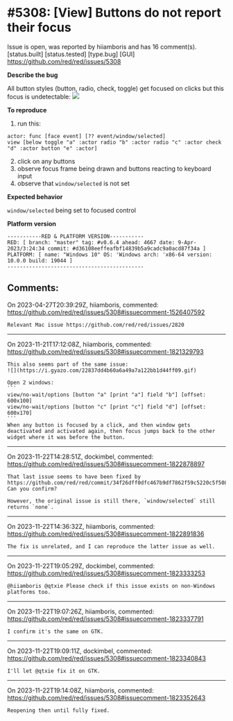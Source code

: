 
#5308: [View] Buttons do not report their focus
================================================================================
Issue is open, was reported by hiiamboris and has 16 comment(s).
[status.built] [status.tested] [type.bug] [GUI]
<https://github.com/red/red/issues/5308>

**Describe the bug**

All button styles (button, radio, check, toggle) get focused on clicks but this focus is undetectable:
![](https://i.gyazo.com/a0fcba998b886a4369e50dfaf2ecd38d.gif)

**To reproduce**

1. run this:
```
actor: func [face event] [?? event/window/selected] 
view [below toggle "a" :actor radio "b" :actor radio "c" :actor check "d" :actor button "e" :actor]
```
2. click on any buttons
3. observe focus frame being drawn and buttons reacting to keyboard input
4. observe that `window/selected` is not set

**Expected behavior**

`window/selected` being set to focused control

**Platform version**
```
-----------RED & PLATFORM VERSION----------- 
RED: [ branch: "master" tag: #v0.6.4 ahead: 4667 date: 9-Apr-2023/3:24:34 commit: #d36108eeffeafbf14839b5a9cadc9a0acd87f34a ]
PLATFORM: [ name: "Windows 10" OS: 'Windows arch: 'x86-64 version: 10.0.0 build: 19044 ]
--------------------------------------------
```


Comments:
--------------------------------------------------------------------------------

On 2023-04-27T20:39:29Z, hiiamboris, commented:
<https://github.com/red/red/issues/5308#issuecomment-1526407592>

    Relevant Mac issue https://github.com/red/red/issues/2820

--------------------------------------------------------------------------------

On 2023-11-21T17:12:08Z, hiiamboris, commented:
<https://github.com/red/red/issues/5308#issuecomment-1821329793>

    This also seems part of the same issue:
    ![](https://i.gyazo.com/22837dd4b60a6a49a7a122bb1d44ff09.gif)
    
    Open 2 windows:
    ```
    view/no-wait/options [button "a" [print "a"] field "b"] [offset: 600x100]
    view/no-wait/options [button "c" [print "c"] field "d"] [offset: 600x170]
    ```
    When any button is focused by a click, and then window gets deactivated and activated again, then focus jumps back to the other widget where it was before the button.

--------------------------------------------------------------------------------

On 2023-11-22T14:28:51Z, dockimbel, commented:
<https://github.com/red/red/issues/5308#issuecomment-1822878897>

    That last issue seems to have been fixed by https://github.com/red/red/commit/34f26dff0dfc467b9df7862f59c5220c5f508110. Can you confirm?
    
    However, the original issue is still there, `window/selected` still returns `none`.

--------------------------------------------------------------------------------

On 2023-11-22T14:36:32Z, hiiamboris, commented:
<https://github.com/red/red/issues/5308#issuecomment-1822891836>

    The fix is unrelated, and I can reproduce the latter issue as well.

--------------------------------------------------------------------------------

On 2023-11-22T19:05:29Z, dockimbel, commented:
<https://github.com/red/red/issues/5308#issuecomment-1823333253>

    @hiiamboris @qtxie Please check if this issue exists on non-Windows platforms too.

--------------------------------------------------------------------------------

On 2023-11-22T19:07:26Z, hiiamboris, commented:
<https://github.com/red/red/issues/5308#issuecomment-1823337791>

    I confirm it's the same on GTK.

--------------------------------------------------------------------------------

On 2023-11-22T19:09:11Z, dockimbel, commented:
<https://github.com/red/red/issues/5308#issuecomment-1823340843>

    I'll let @qtxie fix it on GTK.

--------------------------------------------------------------------------------

On 2023-11-22T19:14:08Z, hiiamboris, commented:
<https://github.com/red/red/issues/5308#issuecomment-1823352643>

    Reopening then until fully fixed.

